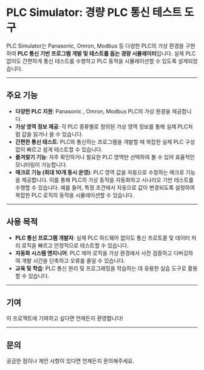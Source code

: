 # PLC Simulator: 경량 PLC 통신 테스트 도구

PLC Simulator는 Panasonic, Omron, Modbus 등 다양한 PLC의 가상 환경을 구현하여 **PLC 통신 기반 프로그램 개발 및 테스트를 돕는 경량 시뮬레이터**입니다. 실제 PLC 없이도 간편하게 통신 테스트를 수행하고 PLC 동작을 시뮬레이션할 수 있도록 설계되었습니다.

---
## 주요 기능

* **다양한 PLC 지원**: Panasonic , Omron, Modbus PLC의 가상 환경을 제공합니다.
* **가상 영역 정보 제공**: 각 PLC 종류별로 정의된 가상 영역 정보를 통해 실제 PLC처럼 값을 읽거나 쓸 수 있습니다.
* **간편한 통신 테스트**: PLC와 통신하는 프로그램을 개발할 때 복잡한 실제 PLC 구성 없이 빠르고 쉽게 테스트할 수 있습니다.
* **즐겨찾기 기능**: 자주 확인하거나 필요한 PLC 영역만 선택하여 볼 수 있어 효율적인 모니터링이 가능합니다.
* **매크로 기능 (최대 10개 동시 운영)**: PLC 영역 값을 자동으로 수정하는 매크로 기능을 제공합니다. 이를 통해 PLC의 가상 동작을 자동화하고 시나리오 기반 테스트를 수행할 수 있습니다. 예를 들어, 특정 조건에서 자동으로 값이 변경되도록 설정하여 복잡한 PLC 로직의 동작을 시뮬레이션할 수 있습니다.

---
## 사용 목적

* **PLC 통신 프로그램 개발자**: 실제 PLC 하드웨어 없이도 통신 프로토콜 및 데이터 처리 로직을 빠르고 안정적으로 테스트할 수 있습니다.
* **자동화 시스템 엔지니어**: PLC 제어 로직을 가상 환경에서 사전 검증하고 디버깅하여 개발 시간을 단축하고 오류를 줄일 수 있습니다.
* **교육 및 학습**: PLC 통신 원리 및 프로그래밍을 학습하는 데 유용한 실습 도구로 활용할 수 있습니다.

---
## 기여

이 프로젝트에 기여하고 싶다면 언제든지 환영합니다!

---
## 문의

궁금한 점이나 제안 사항이 있다면 언제든지 문의해주세요.
